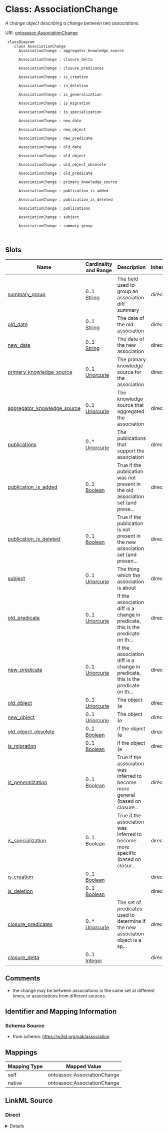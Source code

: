 # Class: AssociationChange


_A change object describing a change between two associations._





URI: [ontoassoc:AssociationChange](https://w3id.org/oak/association/AssociationChange)



```{mermaid}
 classDiagram
    class AssociationChange
      AssociationChange : aggregator_knowledge_source
        
      AssociationChange : closure_delta
        
      AssociationChange : closure_predicates
        
      AssociationChange : is_creation
        
      AssociationChange : is_deletion
        
      AssociationChange : is_generalization
        
      AssociationChange : is_migration
        
      AssociationChange : is_specialization
        
      AssociationChange : new_date
        
      AssociationChange : new_object
        
      AssociationChange : new_predicate
        
      AssociationChange : old_date
        
      AssociationChange : old_object
        
      AssociationChange : old_object_obsolete
        
      AssociationChange : old_predicate
        
      AssociationChange : primary_knowledge_source
        
      AssociationChange : publication_is_added
        
      AssociationChange : publication_is_deleted
        
      AssociationChange : publications
        
      AssociationChange : subject
        
      AssociationChange : summary_group
        
      
```




<!-- no inheritance hierarchy -->


## Slots

| Name | Cardinality and Range | Description | Inheritance |
| ---  | --- | --- | --- |
| [summary_group](summary_group.md) | 0..1 <br/> [String](String.md) | The field used to group an association diff summary | direct |
| [old_date](old_date.md) | 0..1 <br/> [String](String.md) | The date of the old association | direct |
| [new_date](new_date.md) | 0..1 <br/> [String](String.md) | The date of the new association | direct |
| [primary_knowledge_source](primary_knowledge_source.md) | 0..1 <br/> [Uriorcurie](Uriorcurie.md) | The primary knowledge source for the association | direct |
| [aggregator_knowledge_source](aggregator_knowledge_source.md) | 0..1 <br/> [Uriorcurie](Uriorcurie.md) | The knowledge source that aggregated the association | direct |
| [publications](publications.md) | 0..* <br/> [Uriorcurie](Uriorcurie.md) | The publications that support the association | direct |
| [publication_is_added](publication_is_added.md) | 0..1 <br/> [Boolean](Boolean.md) | True if the publication was not present in the old association set (and prese... | direct |
| [publication_is_deleted](publication_is_deleted.md) | 0..1 <br/> [Boolean](Boolean.md) | True if the publication is not present in the new association set (and presen... | direct |
| [subject](subject.md) | 0..1 <br/> [Uriorcurie](Uriorcurie.md) | The thing which the association is about | direct |
| [old_predicate](old_predicate.md) | 0..1 <br/> [Uriorcurie](Uriorcurie.md) | If the association diff is a change in predicate, this is the predicate on th... | direct |
| [new_predicate](new_predicate.md) | 0..1 <br/> [Uriorcurie](Uriorcurie.md) | If the association diff is a change in predicate, this is the predicate on th... | direct |
| [old_object](old_object.md) | 0..1 <br/> [Uriorcurie](Uriorcurie.md) | The object (e | direct |
| [new_object](new_object.md) | 0..1 <br/> [Uriorcurie](Uriorcurie.md) | The object (e | direct |
| [old_object_obsolete](old_object_obsolete.md) | 0..1 <br/> [Boolean](Boolean.md) | if the object (e | direct |
| [is_migration](is_migration.md) | 0..1 <br/> [Boolean](Boolean.md) | if the object (e | direct |
| [is_generalization](is_generalization.md) | 0..1 <br/> [Boolean](Boolean.md) | True if the association was inferred to become more general (based on closure... | direct |
| [is_specialization](is_specialization.md) | 0..1 <br/> [Boolean](Boolean.md) | True if the association was inferred to become more specific (based on closur... | direct |
| [is_creation](is_creation.md) | 0..1 <br/> [Boolean](Boolean.md) |  | direct |
| [is_deletion](is_deletion.md) | 0..1 <br/> [Boolean](Boolean.md) |  | direct |
| [closure_predicates](closure_predicates.md) | 0..* <br/> [Uriorcurie](Uriorcurie.md) | The set of predicates used to determine if the new association object is a sp... | direct |
| [closure_delta](closure_delta.md) | 0..1 <br/> [Integer](Integer.md) |  | direct |









## Comments

* the change may be between associations in the same set at different times, or associations from different sources.

## Identifier and Mapping Information







### Schema Source


* from schema: https://w3id.org/oak/association





## Mappings

| Mapping Type | Mapped Value |
| ---  | ---  |
| self | ontoassoc:AssociationChange |
| native | ontoassoc:AssociationChange |





## LinkML Source

<!-- TODO: investigate https://stackoverflow.com/questions/37606292/how-to-create-tabbed-code-blocks-in-mkdocs-or-sphinx -->

### Direct

<details>
```yaml
name: AssociationChange
description: A change object describing a change between two associations.
comments:
- the change may be between associations in the same set at different times, or associations
  from different sources.
from_schema: https://w3id.org/oak/association
slots:
- summary_group
- old_date
- new_date
- primary_knowledge_source
- aggregator_knowledge_source
- publications
- publication_is_added
- publication_is_deleted
- subject
- old_predicate
- new_predicate
- old_object
- new_object
- old_object_obsolete
- is_migration
- is_generalization
- is_specialization
- is_creation
- is_deletion
- closure_predicates
- closure_delta

```
</details>

### Induced

<details>
```yaml
name: AssociationChange
description: A change object describing a change between two associations.
comments:
- the change may be between associations in the same set at different times, or associations
  from different sources.
from_schema: https://w3id.org/oak/association
attributes:
  summary_group:
    name: summary_group
    description: The field used to group an association diff summary
    from_schema: https://w3id.org/oak/association
    rank: 1000
    alias: summary_group
    owner: AssociationChange
    domain_of:
    - AssociationChange
    range: string
  old_date:
    name: old_date
    description: The date of the old association
    from_schema: https://w3id.org/oak/association
    rank: 1000
    is_a: date
    mixins:
    - diff_slot
    alias: old_date
    owner: AssociationChange
    domain_of:
    - AssociationChange
    range: string
  new_date:
    name: new_date
    description: The date of the new association
    from_schema: https://w3id.org/oak/association
    rank: 1000
    is_a: date
    mixins:
    - diff_slot
    alias: new_date
    owner: AssociationChange
    domain_of:
    - AssociationChange
    range: string
  primary_knowledge_source:
    name: primary_knowledge_source
    description: The primary knowledge source for the association
    from_schema: https://w3id.org/oak/association
    rank: 1000
    slot_uri: biolink:primary_knowledge_source
    alias: primary_knowledge_source
    owner: AssociationChange
    domain_of:
    - PositiveOrNegativeAssociation
    - ParserConfiguration
    - AssociationChange
    range: uriorcurie
  aggregator_knowledge_source:
    name: aggregator_knowledge_source
    description: The knowledge source that aggregated the association
    from_schema: https://w3id.org/oak/association
    rank: 1000
    slot_uri: biolink:aggregator_knowledge_source
    alias: aggregator_knowledge_source
    owner: AssociationChange
    domain_of:
    - PositiveOrNegativeAssociation
    - ParserConfiguration
    - AssociationChange
    range: uriorcurie
  publications:
    name: publications
    description: The publications that support the association
    from_schema: https://w3id.org/oak/association
    rank: 1000
    slot_uri: biolink:publications
    multivalued: true
    alias: publications
    owner: AssociationChange
    domain_of:
    - PositiveOrNegativeAssociation
    - AssociationChange
    range: uriorcurie
  publication_is_added:
    name: publication_is_added
    description: True if the publication was not present in the old association set
      (and present in the new)
    from_schema: https://w3id.org/oak/association
    rank: 1000
    mixins:
    - diff_slot
    alias: publication_is_added
    owner: AssociationChange
    domain_of:
    - AssociationChange
    range: boolean
  publication_is_deleted:
    name: publication_is_deleted
    description: True if the publication is not present in the new association set
      (and present in the old)
    from_schema: https://w3id.org/oak/association
    rank: 1000
    mixins:
    - diff_slot
    alias: publication_is_deleted
    owner: AssociationChange
    domain_of:
    - AssociationChange
    range: boolean
  subject:
    name: subject
    description: The thing which the association is about.
    comments:
    - it is conventional for the subject to be the "entity" and the object to be the
      ontological descriptor
    from_schema: https://w3id.org/oak/association
    exact_mappings:
    - oa:hasBody
    rank: 1000
    slot_uri: rdf:subject
    alias: subject
    owner: AssociationChange
    domain_of:
    - PositiveOrNegativeAssociation
    - AssociationChange
    slot_group: core_triple
    range: uriorcurie
  old_predicate:
    name: old_predicate
    description: If the association diff is a change in predicate, this is the predicate
      on the old association
    from_schema: https://w3id.org/oak/association
    rank: 1000
    is_a: predicate
    mixins:
    - diff_slot
    alias: old_predicate
    owner: AssociationChange
    domain_of:
    - AssociationChange
    range: uriorcurie
  new_predicate:
    name: new_predicate
    description: If the association diff is a change in predicate, this is the predicate
      on the new association
    from_schema: https://w3id.org/oak/association
    rank: 1000
    is_a: predicate
    mixins:
    - diff_slot
    alias: new_predicate
    owner: AssociationChange
    domain_of:
    - AssociationChange
    range: uriorcurie
  old_object:
    name: old_object
    description: The object (e.g. term) on the old association
    from_schema: https://w3id.org/oak/association
    rank: 1000
    is_a: object
    mixins:
    - diff_slot
    alias: old_object
    owner: AssociationChange
    domain_of:
    - AssociationChange
    range: uriorcurie
  new_object:
    name: new_object
    description: The object (e.g. term) on the new association
    from_schema: https://w3id.org/oak/association
    rank: 1000
    is_a: object
    mixins:
    - diff_slot
    alias: new_object
    owner: AssociationChange
    domain_of:
    - AssociationChange
    range: uriorcurie
  old_object_obsolete:
    name: old_object_obsolete
    description: if the object (e.g. term) of the old object has been obsoleted, this
      is true
    from_schema: https://w3id.org/oak/association
    rank: 1000
    mixins:
    - diff_slot
    alias: old_object_obsolete
    owner: AssociationChange
    domain_of:
    - AssociationChange
    range: boolean
  is_migration:
    name: is_migration
    description: if the object (e.g. term) of the old object has been obsoleted, and
      the object has been migrated (either automatically or manually) to a new object
      based on obsoletion migration metadata, this is True
    from_schema: https://w3id.org/oak/association
    rank: 1000
    mixins:
    - diff_slot
    alias: is_migration
    owner: AssociationChange
    domain_of:
    - AssociationChange
    range: boolean
  is_generalization:
    name: is_generalization
    description: True if the association was inferred to become more general (based
      on closure predicates). Note that depending on the tool, this may be inferred,
      if there is no explicit association-level migration information.
    from_schema: https://w3id.org/oak/association
    rank: 1000
    mixins:
    - diff_slot
    alias: is_generalization
    owner: AssociationChange
    domain_of:
    - AssociationChange
    range: boolean
  is_specialization:
    name: is_specialization
    description: True if the association was inferred to become more specific (based
      on closure predicates). Note that depending on the tool, this may be inferred,
      if there is no explicit association-level migration information.
    from_schema: https://w3id.org/oak/association
    rank: 1000
    mixins:
    - diff_slot
    alias: is_specialization
    owner: AssociationChange
    domain_of:
    - AssociationChange
    range: boolean
  is_creation:
    name: is_creation
    from_schema: https://w3id.org/oak/association
    rank: 1000
    mixins:
    - diff_slot
    alias: is_creation
    owner: AssociationChange
    domain_of:
    - AssociationChange
    range: boolean
  is_deletion:
    name: is_deletion
    from_schema: https://w3id.org/oak/association
    rank: 1000
    mixins:
    - diff_slot
    alias: is_deletion
    owner: AssociationChange
    domain_of:
    - AssociationChange
    range: boolean
  closure_predicates:
    name: closure_predicates
    description: The set of predicates used to determine if the new association object
      is a specialization or generalization of the old one.
    from_schema: https://w3id.org/oak/association
    rank: 1000
    multivalued: true
    alias: closure_predicates
    owner: AssociationChange
    domain_of:
    - AssociationChange
    range: uriorcurie
  closure_delta:
    name: closure_delta
    from_schema: https://w3id.org/oak/association
    rank: 1000
    alias: closure_delta
    owner: AssociationChange
    domain_of:
    - AssociationChange
    range: integer

```
</details>